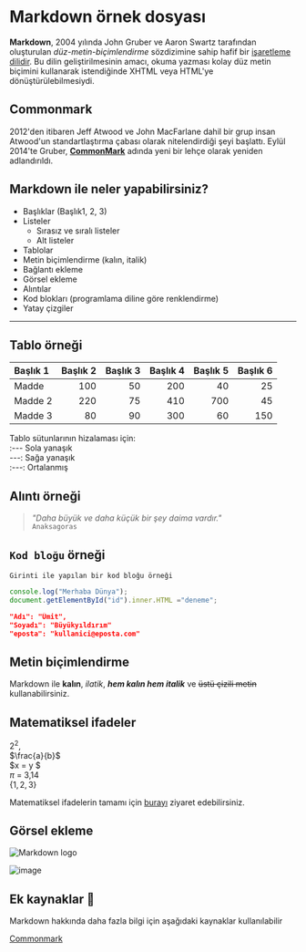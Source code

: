 # Markdown örnek dosyası

**Markdown**, 2004 yılında John Gruber ve Aaron Swartz tarafından oluşturulan _düz-metin-biçimlendirme_ sözdizimine sahip hafif bir [işaretleme dilidir](https://tr.wikipedia.org/wiki/Markdown). Bu dilin geliştirilmesinin amacı, okuma yazması kolay düz metin biçimini kullanarak istendiğinde XHTML veya HTML'ye dönüştürülebilmesiydi.

## Commonmark

2012'den itibaren Jeff Atwood ve John MacFarlane dahil bir grup insan Atwood'un standartlaştırma çabası olarak nitelendirdiği şeyi başlattı. Eylül 2014'te Gruber, [**CommonMark**](https://commonmark.org/) adında yeni bir lehçe olarak yeniden adlandırıldı.


## Markdown ile neler yapabilirsiniz?

* Başlıklar (Başlık1, 2, 3)
* Listeler
  * Sırasız ve sıralı listeler
  * Alt listeler
* Tablolar
* Metin biçimlendirme (kalın, italik)
* Bağlantı ekleme
* Görsel ekleme
* Alıntılar
* Kod blokları (programlama diline göre renklendirme)
* Yatay çizgiler

---

## Tablo örneği

| Başlık 1 | Başlık 2 | Başlık 3 | Başlık 4 | Başlık 5 | Başlık 6 |
| :--- | ---: | ---: | ---: | ---: | ---: |
| Madde | 100 | 50 | 200 | 40 | 25 |
| Madde 2 | 220 | 75 | 410 | 700 | 45 |
| Madde 3 | 80 | 90 | 300 | 60 | 150 |

Tablo sütunlarının hizalaması için:\
:--- Sola yanaşık \
---: Sağa yanaşık \
:---: Ortalanmış

## Alıntı örneği

> *"Daha büyük ve daha küçük bir şey daima vardır."*\
`Anaksagoras`

## `Kod bloğu` örneği

    Girinti ile yapılan bir kod bloğu örneği

```javascript
console.log("Merhaba Dünya");
document.getElementById("id").inner.HTML ="deneme";
```

```json
"Adı": "Ümit",
"Soyadı": "Büyükyıldırım"
"eposta": "kullanici@eposta.com"
```

## Metin biçimlendirme

Markdown ile **kalın**, _ilatik_, _**hem kalın hem italik**_ ve ~~üstü çizili metin~~ kullanabilirsiniz.

## Matematiksel ifadeler

$2^2$, \
$\frac{a}{b}$ \
$x = y $ \
$\pi$ = 3,14 \
$\{1, 2, 3\}$

Matematiksel ifadelerin tamamı için [burayı][1] ziyaret edebilirsiniz.

## Görsel ekleme

![](https://commonmark.org/help/images/favicon.png "Markdown logo")

![image][2]

## Ek kaynaklar 🚀
Markdown hakkında daha fazla bilgi için aşağıdaki kaynaklar kullanılabilir

[Commonmark][3]

[1]: https://rpruim.github.io/s341/S19/from-class/MathinRmd.html
[2]: https://commonmark.org/help/images/favicon.png 
[3]: https://commonmark.org/help/

